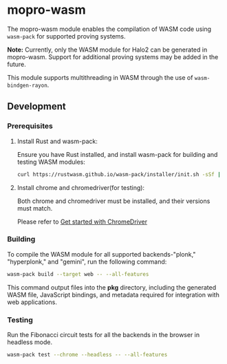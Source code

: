 # mopro-wasm

The mopro-wasm module enables the compilation of WASM code using `wasm-pack` for supported proving systems.

**Note:** Currently, only the WASM module for Halo2 can be generated in mopro-wasm. Support for additional proving systems may be added in the future.

This module supports multithreading in WASM through the use of `wasm-bindgen-rayon`.

## Development

### Prerequisites

1. Install Rust and wasm-pack:

    Ensure you have Rust installed, and install wasm-pack for building and testing WASM modules:

    ```bash
    curl https://rustwasm.github.io/wasm-pack/installer/init.sh -sSf | sh
    ```

2. Install chrome and chromedriver(for testing):
    
    Both chrome and chromedriver must be installed, and their versions must match.

    Please refer to [Get started with ChromeDriver](https://developer.chrome.com/docs/chromedriver/get-started)

### Building

To compile the WASM module for all supported backends-"plonk," "hyperplonk," and "gemini", run the following command:

```bash
wasm-pack build --target web -- --all-features
```

This command output files into the **pkg** directory, including the generated WASM file, JavaScript bindings, and metadata required for integration with web applications.

### Testing

Run the Fibonacci circuit tests for all the backends in the browser in headless mode.

```bash
wasm-pack test --chrome --headless -- --all-features
```
